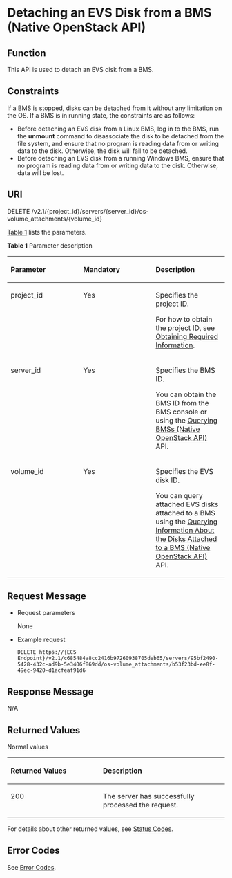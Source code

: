 # Detaching an EVS Disk from a BMS \(Native OpenStack API\)<a name="EN-US_TOPIC_0053158611"></a>

## Function<a name="section53922917165259"></a>

This API is used to detach an EVS disk from a BMS.

## Constraints<a name="section64211377173223"></a>

If a BMS is stopped, disks can be detached from it without any limitation on the OS. If a BMS is in running state, the constraints are as follows:

-   Before detaching an EVS disk from a Linux BMS, log in to the BMS, run the  **unmount**  command to disassociate the disk to be detached from the file system, and ensure that no program is reading data from or writing data to the disk. Otherwise, the disk will fail to be detached.
-   Before detaching an EVS disk from a running Windows BMS, ensure that no program is reading data from or writing data to the disk. Otherwise, data will be lost.

## URI<a name="section51121191165259"></a>

DELETE /v2.1/\{project\_id\}/servers/\{server\_id\}/os-volume\_attachments/\{volume\_id\}

[Table 1](#table88181828105313)  lists the parameters.

**Table  1**  Parameter description

<a name="table88181828105313"></a>
<table><thead align="left"><tr id="row15819112816535"><th class="cellrowborder" valign="top" width="33.33333333333333%" id="mcps1.2.4.1.1"><p id="p58268319165259"><a name="p58268319165259"></a><a name="p58268319165259"></a>Parameter</p>
</th>
<th class="cellrowborder" valign="top" width="33.33333333333333%" id="mcps1.2.4.1.2"><p id="p22113407165259"><a name="p22113407165259"></a><a name="p22113407165259"></a>Mandatory</p>
</th>
<th class="cellrowborder" valign="top" width="33.33333333333333%" id="mcps1.2.4.1.3"><p id="p46355523165259"><a name="p46355523165259"></a><a name="p46355523165259"></a>Description</p>
</th>
</tr>
</thead>
<tbody><tr id="row18819132875319"><td class="cellrowborder" valign="top" width="33.33333333333333%" headers="mcps1.2.4.1.1 "><p id="p1217433165259"><a name="p1217433165259"></a><a name="p1217433165259"></a>project_id</p>
</td>
<td class="cellrowborder" valign="top" width="33.33333333333333%" headers="mcps1.2.4.1.2 "><p id="p31503226165259"><a name="p31503226165259"></a><a name="p31503226165259"></a>Yes</p>
</td>
<td class="cellrowborder" valign="top" width="33.33333333333333%" headers="mcps1.2.4.1.3 "><p id="p1624545165259"><a name="p1624545165259"></a><a name="p1624545165259"></a>Specifies the project ID.</p>
<p id="p13397185821014"><a name="p13397185821014"></a><a name="p13397185821014"></a>For how to obtain the project ID, see <a href="https://docs.otc.t-systems.com/en-us/api/apiug/apig-en-api-180328009.html" target="_blank" rel="noopener noreferrer">Obtaining Required Information</a>.</p>
</td>
</tr>
<tr id="row15819152825317"><td class="cellrowborder" valign="top" width="33.33333333333333%" headers="mcps1.2.4.1.1 "><p id="p28142050151519"><a name="p28142050151519"></a><a name="p28142050151519"></a>server_id</p>
</td>
<td class="cellrowborder" valign="top" width="33.33333333333333%" headers="mcps1.2.4.1.2 "><p id="p64913614151519"><a name="p64913614151519"></a><a name="p64913614151519"></a>Yes</p>
</td>
<td class="cellrowborder" valign="top" width="33.33333333333333%" headers="mcps1.2.4.1.3 "><p id="p23511349151519"><a name="p23511349151519"></a><a name="p23511349151519"></a>Specifies the BMS ID.</p>
<p id="p29791113277"><a name="p29791113277"></a><a name="p29791113277"></a>You can obtain the BMS ID from the <span id="en-us_topic_0113746489_text013014803615"><a name="en-us_topic_0113746489_text013014803615"></a><a name="en-us_topic_0113746489_text013014803615"></a>BMS</span><span id="en-us_topic_0113746489_text10131448133612"><a name="en-us_topic_0113746489_text10131448133612"></a><a name="en-us_topic_0113746489_text10131448133612"></a></span> console or using the <a href="querying-bmss-(native-openstack-api).md">Querying BMSs (Native OpenStack API)</a> API.</p>
</td>
</tr>
<tr id="row16819182805319"><td class="cellrowborder" valign="top" width="33.33333333333333%" headers="mcps1.2.4.1.1 "><p id="p44090003175857"><a name="p44090003175857"></a><a name="p44090003175857"></a>volume_id</p>
</td>
<td class="cellrowborder" valign="top" width="33.33333333333333%" headers="mcps1.2.4.1.2 "><p id="p14520484175857"><a name="p14520484175857"></a><a name="p14520484175857"></a>Yes</p>
</td>
<td class="cellrowborder" valign="top" width="33.33333333333333%" headers="mcps1.2.4.1.3 "><p id="p35308521175857"><a name="p35308521175857"></a><a name="p35308521175857"></a>Specifies the EVS disk ID.</p>
<p id="p102916285214"><a name="p102916285214"></a><a name="p102916285214"></a>You can query attached EVS disks attached to a <span id="en-us_topic_0053158665_text1798918157392"><a name="en-us_topic_0053158665_text1798918157392"></a><a name="en-us_topic_0053158665_text1798918157392"></a>BMS</span><span id="en-us_topic_0053158665_text10990131533919"><a name="en-us_topic_0053158665_text10990131533919"></a><a name="en-us_topic_0053158665_text10990131533919"></a></span> using the <a href="querying-information-about-the-disks-attached-to-a-bms-(native-openstack-api).md">Querying Information About the Disks Attached to a BMS (Native OpenStack API)</a> API.</p>
</td>
</tr>
</tbody>
</table>

## Request Message<a name="section8194118165259"></a>

-   Request parameters

    None

-   Example request

    ```
    DELETE https://{ECS Endpoint}/v2.1/c685484a8cc2416b97260938705deb65/servers/95bf2490-5428-432c-ad9b-5e3406f869dd/os-volume_attachments/b53f23bd-ee8f-49ec-9420-d1acfeaf91d6
    ```


## Response Message<a name="section58140617165259"></a>

N/A

## Returned Values<a name="section7610951"></a>

Normal values

<a name="en-us_topic_0106040941_table753804619176"></a>
<table><thead align="left"><tr id="en-us_topic_0106040941_row10735134615172"><th class="cellrowborder" valign="top" width="42.42%" id="mcps1.1.3.1.1"><p id="en-us_topic_0106040941_p19735204616177"><a name="en-us_topic_0106040941_p19735204616177"></a><a name="en-us_topic_0106040941_p19735204616177"></a>Returned Values</p>
</th>
<th class="cellrowborder" valign="top" width="57.58%" id="mcps1.1.3.1.2"><p id="en-us_topic_0106040941_p207355465176"><a name="en-us_topic_0106040941_p207355465176"></a><a name="en-us_topic_0106040941_p207355465176"></a>Description</p>
</th>
</tr>
</thead>
<tbody><tr id="en-us_topic_0106040941_row1473514621713"><td class="cellrowborder" valign="top" width="42.42%" headers="mcps1.1.3.1.1 "><p id="en-us_topic_0106040941_p13735144611178"><a name="en-us_topic_0106040941_p13735144611178"></a><a name="en-us_topic_0106040941_p13735144611178"></a>200</p>
</td>
<td class="cellrowborder" valign="top" width="57.58%" headers="mcps1.1.3.1.2 "><p id="en-us_topic_0106040941_p207351246161711"><a name="en-us_topic_0106040941_p207351246161711"></a><a name="en-us_topic_0106040941_p207351246161711"></a>The server has successfully processed the request.</p>
</td>
</tr>
</tbody>
</table>

For details about other returned values, see  [Status Codes](status-codes.md).

## Error Codes<a name="section14752650154917"></a>

See  [Error Codes](error-codes.md).

